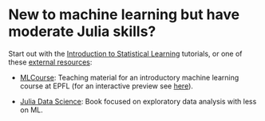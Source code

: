 # New to machine learning but have moderate Julia skills?

Start out with the [Introduction to Statistical
Learning](/categories/intro_to_stats_learning.md) tutorials, or one of
these [external resources](/external_resources.md):

- [MLCourse](https://github.com/jbrea/MLCourse): Teaching material for
  an introductory machine learning course at EPFL (for an interactive
  preview see [here](https://bio322.epfl.ch)).

- [Julia Data
  Science](https://github.com/JuliaDataScience/JuliaDataScience): Book
  focused on exploratory data analysis with less on ML.

